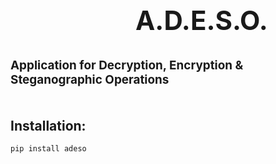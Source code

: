 <div class="text-column">
 <h2 style="margin-top: 5px; text-indent: 200px; font-size: 3em">A.D.E.S.O.</h2>
 <h2 style="margin-top: 0px; text-indent: 0px; font-size: 1.35em">
     <b>A</b>pplication for
     <b>D</b>ecryption, <b>E</b>ncryption &
     <b>S</b>teganographic <b>O</b>perations
 </h2>
 <h2 style="margin-top: 50px;"><b>Installation:</b></h2>
 <code>pip install adeso</code>
</div>